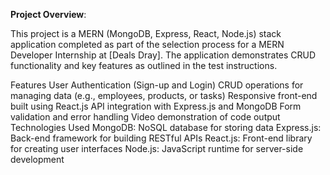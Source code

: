 **Project Overview**:

This project is a MERN (MongoDB, Express, React, Node.js) stack application completed as part of the selection process for a MERN Developer Internship at [Deals Dray]. The application demonstrates CRUD functionality and key features as outlined in the test instructions.

Features
User Authentication (Sign-up and Login)
CRUD operations for managing data (e.g., employees, products, or tasks)
Responsive front-end built using React.js
API integration with Express.js and MongoDB
Form validation and error handling
Video demonstration of code output
Technologies Used
MongoDB: NoSQL database for storing data
Express.js: Back-end framework for building RESTful APIs
React.js: Front-end library for creating user interfaces
Node.js: JavaScript runtime for server-side development
